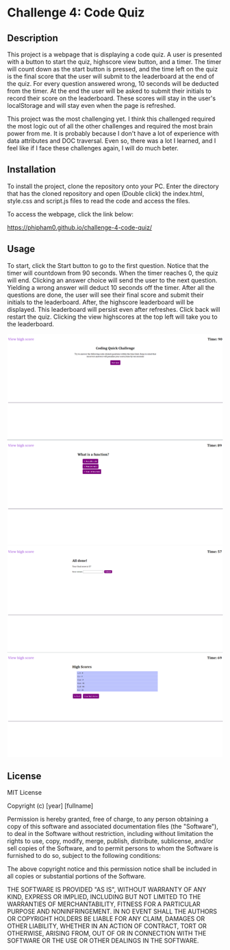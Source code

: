 # Challenge 4: Code Quiz

## Description

This project is a webpage that is displaying a code quiz. A user is presented with a button to start the quiz, highscore view button, and a timer. The timer will count down as the start button
is pressed, and the time left on the quiz is the final score that the user will submit to the leaderboard at the end of the quiz. For every question answered wrong, 10 seconds will be deducted from the timer. 
At the end the user will be asked to submit their initials to record their score on the leaderboard. These scores will stay in the user's localStorage and will stay even when the page is refreshed.

This project was the most challenging yet. I think this challenged required the most logic out of all the other challenges and required the most brain power from me. It is probably because I don't
have a lot of experience with data attributes and DOC traversal. Even so, there was a lot I learned, and I feel like if I face these challenges again, I will do much beter.

## Installation

To install the project, clone the repository onto your PC.
Enter the directory that has the cloned repository and open (Double click) the index.html, style.css and script.js files to read the code and access the files.

To access the webpage, click the link below:

https://phipham0.github.io/challenge-4-code-quiz/

## Usage

To start, click the Start button to go to the first question. Notice that the timer will countdown from 90 seconds. When the timer reaches 0, the quiz will end. Clicking an
answer choice will send the user to the next question. Yielding a wrong answer will deduct 10 seconds off the timer. After all the questions are done, the user will see their 
final score and submit their initials to the leaderboard. After, the highscore leaderboard will be displayed. This leaderboard will persist even after refreshes. Click back will 
restart the quiz. Clicking the view highscores at the top left will take you to the leaderboard.


![start](./assets/images/startscreen.png)
![question](./assets/images/questionscreen.png)
![submit](./assets/images/submitscreen.png)
![highscore](./assets/images/highscorescreen.png)


## License

MIT License

Copyright (c) [year] [fullname]

Permission is hereby granted, free of charge, to any person obtaining a copy
of this software and associated documentation files (the "Software"), to deal
in the Software without restriction, including without limitation the rights
to use, copy, modify, merge, publish, distribute, sublicense, and/or sell
copies of the Software, and to permit persons to whom the Software is
furnished to do so, subject to the following conditions:

The above copyright notice and this permission notice shall be included in all
copies or substantial portions of the Software.

THE SOFTWARE IS PROVIDED "AS IS", WITHOUT WARRANTY OF ANY KIND, EXPRESS OR
IMPLIED, INCLUDING BUT NOT LIMITED TO THE WARRANTIES OF MERCHANTABILITY,
FITNESS FOR A PARTICULAR PURPOSE AND NONINFRINGEMENT. IN NO EVENT SHALL THE
AUTHORS OR COPYRIGHT HOLDERS BE LIABLE FOR ANY CLAIM, DAMAGES OR OTHER
LIABILITY, WHETHER IN AN ACTION OF CONTRACT, TORT OR OTHERWISE, ARISING FROM,
OUT OF OR IN CONNECTION WITH THE SOFTWARE OR THE USE OR OTHER DEALINGS IN THE
SOFTWARE.
